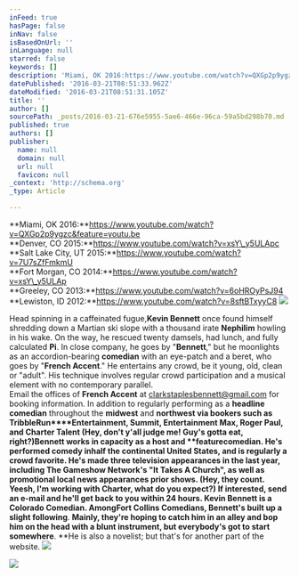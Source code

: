 ```yaml
---
inFeed: true
hasPage: false
inNav: false
isBasedOnUrl: ''
inLanguage: null
starred: false
keywords: []
description: 'Miami, OK 2016:https://www.youtube.com/watch?v=QXGp2p9ygzc&feature=youtu.beDenver, CO 2015:https://www.youtube.com/watch?v=xsY_y5ULApcSalt Lake City, UT 2015:https://www.youtube.com/watch?v=7U7sZfFmkmUFort Morgan, CO 2014:https://www.youtube.com/watch?v=xsY_y5ULApGreeley, CO 2013:https://www.youtube.com/watch?v=6oHROyPsJ94Lewiston, ID 2012:https://www.youtube.com/watch?v=8sftBTxyyC8'
datePublished: '2016-03-21T08:51:33.962Z'
dateModified: '2016-03-21T08:51:31.105Z'
title: ''
author: []
sourcePath: _posts/2016-03-21-676e5955-5ae6-466e-96ca-59a5bd298b70.md
published: true
authors: []
publisher:
  name: null
  domain: null
  url: null
  favicon: null
_context: 'http://schema.org'
_type: Article

---
```

**Miami, OK 2016:**https://www.youtube.com/watch?v=QXGp2p9ygzc&feature=youtu.be  
**Denver, CO 2015:**https://www.youtube.com/watch?v=xsY\_y5ULApc  
**Salt Lake City, UT 2015:**https://www.youtube.com/watch?v=7U7sZfFmkmU  
**Fort Morgan, CO 2014:**https://www.youtube.com/watch?v=xsY\_y5ULAp  
**Greeley, CO 2013:**https://www.youtube.com/watch?v=6oHROyPsJ94  
**Lewiston, ID 2012:**https://www.youtube.com/watch?v=8sftBTxyyC8
![](https://the-grid-user-content.s3-us-west-2.amazonaws.com/764acebc-e57c-42b7-93b8-ded94e3df04d.jpg)

Head spinning in a caffeinated fugue,**Kevin Bennett** once found himself shredding down a Martian ski slope with a thousand irate **Nephilim** howling in his wake. On the way, he rescued twenty damsels, had lunch, and fully calculated **Pi**. In close company, he goes by "**Bennett**," but he moonlights as an accordion-bearing **comedian** with an eye-patch and a beret, who goes by "**French Accent**." He entertains any crowd, be it young, old, clean or "adult". His technique involves regular crowd participation and a musical element with no contemporary parallel.   
Email the offices of **French Accent** at clarkstaplesbennett@gmail.com for booking information.  In addition to regularly performing as a **headline comedian** throughout the **midwest** and **northwest **via **bookers** such as **TribbleRun****Entertainment**, **Summit, Entertainment Max, Roger Paul, and Charter Talent **(Hey, don't y'all judge me! Guy's gotta eat, right?)******Bennett** works in capacity as a **host** and **feature****comedian**. He's performed comedy in**half the continental United States**, and is regularly a crowd favorite. He's made **three television appearances** in the last year, including **The Gameshow Network's "It Takes A Church"**, as well as promotional local news appearances prior shows. (Hey, they count. Yeesh, I'm working with **Charter**, what do you expect?) If interested, send an e-mail and he'll get back to you **within 24 hours**. **Kevin Bennett** is a **Colorado Comedian. **Among**Fort Collins Comedians, Bennett's** built up a slight following**. **Mainly, they're hoping to catch him in an alley and bop him on the head with a blunt instrument, but everybody's got to start somewhere**.  **He is also a novelist; but that's for another part of the website.
![](https://the-grid-user-content.s3-us-west-2.amazonaws.com/fd96cad3-ae81-40e1-b438-3bdeab445048.jpg)

  
![](https://the-grid-user-content.s3-us-west-2.amazonaws.com/1037a7bb-39cc-4e5d-b6f3-dc6391c30864.jpg)